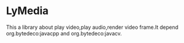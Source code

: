 # LyMedia
This a library about play video,play audio,render video frame.It  depend org.bytedeco:javacpp and org.bytedeco:javacv.
